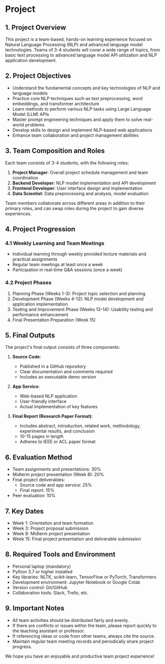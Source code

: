 # Project

## 1. Project Overview

This project is a team-based, hands-on learning experience focused on Natural Language Processing (NLP) and advanced language model technologies. Teams of 3-4 students will cover a wide range of topics, from basic text processing to advanced language model API utilization and NLP application development.

## 2. Project Objectives

- Understand the fundamental concepts and key technologies of NLP and language models
- Practice core NLP techniques such as text preprocessing, word embeddings, and transformer architecture
- Learn methods to perform various NLP tasks using Large Language Model (LLM) APIs
- Master prompt engineering techniques and apply them to solve real-world problems
- Develop skills to design and implement NLP-based web applications
- Enhance team collaboration and project management abilities

## 3. Team Composition and Roles

Each team consists of 3-4 students, with the following roles:

1. **Project Manager**: Overall project schedule management and team coordination
2. **Backend Developer**: NLP model implementation and API development
3. **Frontend Developer**: User interface design and implementation
4. **Data Scientist**: Data preprocessing and analysis, model evaluation

Team members collaborate across different areas in addition to their primary roles, and can swap roles during the project to gain diverse experiences.

## 4. Project Progression

### 4.1 Weekly Learning and Team Meetings

- Individual learning through weekly provided lecture materials and practical assignments
- Regular team meetings at least once a week
- Participation in real-time Q&A sessions (once a week)

### 4.2 Project Phases

1. Planning Phase (Weeks 1-3): Project topic selection and planning
2. Development Phase (Weeks 4-12): NLP model development and application implementation
3. Testing and Improvement Phase (Weeks 13-14): Usability testing and performance enhancement
4. Final Presentation Preparation (Week 15)

## 5. Final Outputs

The project's final output consists of three components:

1. **Source Code**:

   - Published in a GitHub repository
   - Clear documentation and comments required
   - Includes an executable demo version

2. **App Service**:

   - Web-based NLP application
   - User-friendly interface
   - Actual implementation of key features

3. **Final Report (Research Paper Format)**:
   - Includes abstract, introduction, related work, methodology, experimental results, and conclusion
   - 10-15 pages in length
   - Adheres to IEEE or ACL paper format

## 6. Evaluation Method

- Team assignments and presentations: 30%
- Midterm project presentation (Week 8): 20%
- Final project deliverables:
  - Source code and app service: 25%
  - Final report: 15%
- Peer evaluation: 10%

## 7. Key Dates

- Week 1: Orientation and team formation
- Week 3: Project proposal submission
- Week 8: Midterm project presentation
- Week 15: Final project presentation and deliverable submission

## 8. Required Tools and Environment

- Personal laptop (mandatory)
- Python 3.7 or higher installed
- Key libraries: NLTK, scikit-learn, TensorFlow or PyTorch, Transformers
- Development environment: Jupyter Notebook or Google Colab
- Version control: Git/GitHub
- Collaboration tools: Slack, Trello, etc.

## 9. Important Notes

- All team activities should be distributed fairly and evenly.
- If there are conflicts or issues within the team, please report quickly to the teaching assistant or professor.
- If referencing ideas or code from other teams, always cite the source.
- Maintain regular team meeting records and periodically share project progress.

We hope you have an enjoyable and productive team project experience!
